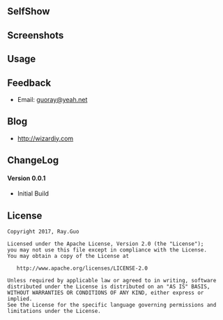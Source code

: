 ## SelfShow

## Screenshots

## Usage

## Feedback
* Email: guoray@yeah.net

## Blog
* http://wizardiy.com

## ChangeLog

#### Version 0.0.1
* Initial Build

## License

    Copyright 2017, Ray.Guo

    Licensed under the Apache License, Version 2.0 (the "License");
    you may not use this file except in compliance with the License.
    You may obtain a copy of the License at

       http://www.apache.org/licenses/LICENSE-2.0

    Unless required by applicable law or agreed to in writing, software
    distributed under the License is distributed on an "AS IS" BASIS,
    WITHOUT WARRANTIES OR CONDITIONS OF ANY KIND, either express or implied.
    See the License for the specific language governing permissions and
    limitations under the License.
